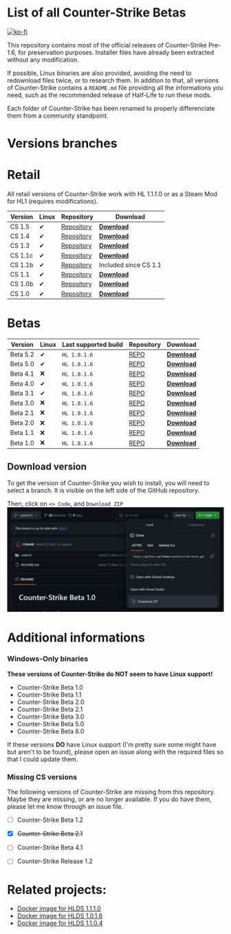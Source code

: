 # List of all Counter-Strike Betas 

[![ko-fi](https://ko-fi.com/img/githubbutton_sm.svg)](https://ko-fi.com/P5P27UZHV)

This repository contains most of the official releases of Counter-Strike Pre-1.6, for preservation purposes. Installer files have already been extracted without any modification.

If possible, Linux binaries are also provided, avoiding the need to redownload files twice, or to research them. In addition to that, all versions of Counter-Strike contains a `README.md` file providing all the informations you need, such as the recommended release of Half-Life to run these mods.

Each folder of Counter-Strike has been renamed to properly differenciate them from a community standpoint.

# Versions branches

# Retail

All retail versions of Counter-Strike work with HL 1.1.1.0 or as a Steam Mod for HL1 (requires modifications).

| Version | Linux | Repository | Download |
| -------- | ------- | -------- | -------- |
| CS 1.5 | ✔ | [Repository](https://github.com/Ch0wW/counterstrike-betas/tree/cs15_retail) | [**Download**](https://github.com/Ch0wW/counterstrike-betas/archive/refs/heads/cs15_retail.zip) |
| CS 1.4 | ✔ | [Repository](https://github.com/Ch0wW/counterstrike-betas/tree/cs14_retail) | [**Download**](https://github.com/Ch0wW/counterstrike-betas/archive/refs/heads/cs14_retail.zip) |
| CS 1.3 | ✔ | [Repository](https://github.com/Ch0wW/counterstrike-betas/tree/cs13_retail) | [**Download**](https://github.com/Ch0wW/counterstrike-betas/archive/refs/heads/cs13_retail.zip) |
| CS 1.1c | ✔ | [Repository](https://github.com/Ch0wW/counterstrike-betas/tree/cs11_retail) | [**Download**](https://github.com/Ch0wW/counterstrike-betas/archive/refs/heads/cs11_retail.zip) |
| CS 1.1b | ✔ | [Repository](https://github.com/Ch0wW/counterstrike-betas/tree/cs11_retail) | Included since CS 1.1 |
| CS 1.1 | ✔ | [Repository](https://github.com/Ch0wW/counterstrike-betas/tree/a98571c1aa4ca3f3a6f42c8848727b34db618bf0) | [**Download**](https://github.com/Ch0wW/counterstrike-betas/archive/a98571c1aa4ca3f3a6f42c8848727b34db618bf0.zip) |
| CS 1.0b | ✔ | [Repository](https://github.com/Ch0wW/counterstrike-betas/tree/cs10_retail) | [**Download**](https://github.com/Ch0wW/counterstrike-betas/archive/refs/heads/cs10_retail.zip) |
| CS 1.0 | ✔ | [Repository](https://github.com/Ch0wW/counterstrike-betas/tree/ab6a359832dac535b4e4f25c7d15e724ea514cc1) | [**Download**](https://github.com/Ch0wW/counterstrike-betas/archive/ab6a359832dac535b4e4f25c7d15e724ea514cc1.zip) |

# Betas
| Version | Linux | Last supported build | Repository | Download |
| -------- | ------- | ------- | -------- | -------- |
| Beta 5.2 | ✔ | `HL 1.0.1.6` | [REPO](https://github.com/Ch0wW/counterstrike-betas/tree/csbeta52) | [**Download**](https://github.com/Ch0wW/counterstrike-betas/archive/refs/heads/csbeta52.zip) |
| Beta 5.0 | ✔ | `HL 1.0.1.6` | [REPO](https://github.com/Ch0wW/counterstrike-betas/tree/csbeta50) | [**Download**](https://github.com/Ch0wW/counterstrike-betas/archive/refs/heads/csbeta50.zip) |
| Beta 4.1 | ❌ | `HL 1.0.1.6` | [REPO](https://github.com/Ch0wW/counterstrike-betas/tree/csbeta41) | [**Download**](https://github.com/Ch0wW/counterstrike-betas/archive/refs/heads/csbeta41.zip) |
| Beta 4.0 | ✔ | `HL 1.0.1.6` | [REPO](https://github.com/Ch0wW/counterstrike-betas/tree/csbeta40) | [**Download**](https://github.com/Ch0wW/counterstrike-betas/archive/refs/heads/csbeta40.zip) |
| Beta 3.1 | ✔ | `HL 1.0.1.6` | [REPO](https://github.com/Ch0wW/counterstrike-betas/tree/csbeta31) | [**Download**](https://github.com/Ch0wW/counterstrike-betas/archive/refs/heads/csbeta31.zip) |
| Beta 3.0 | ❌ | `HL 1.0.1.6` | [REPO](https://github.com/Ch0wW/counterstrike-betas/tree/csbeta30) | [**Download**](https://github.com/Ch0wW/counterstrike-betas/archive/refs/heads/csbeta30.zip) |
| Beta 2.1 | ❌ | `HL 1.0.1.6` | [REPO](https://github.com/Ch0wW/counterstrike-betas/tree/csbeta21) | [**Download**](https://github.com/Ch0wW/counterstrike-betas/archive/refs/heads/csbeta21.zip) |
| Beta 2.0 | ❌ | `HL 1.0.1.6` | [REPO](https://github.com/Ch0wW/counterstrike-betas/tree/csbeta20) | [**Download**](https://github.com/Ch0wW/counterstrike-betas/archive/refs/heads/csbeta20.zip) |
| Beta 1.1 | ❌ | `HL 1.0.1.6` | [REPO](https://github.com/Ch0wW/counterstrike-betas/tree/csbeta11) | [**Download**](https://github.com/Ch0wW/counterstrike-betas/archive/refs/heads/csbeta11.zip) |
| Beta 1.0 | ❌ | `HL 1.0.1.6` | [REPO](https://github.com/Ch0wW/counterstrike-betas/tree/csbeta10) | [**Download**](https://github.com/Ch0wW/counterstrike-betas/archive/refs/heads/csbeta10.zip) |


## Download version
To get the version of Counter-Strike you wish to install, you will need to select a branch. It is visible on the left side of the GitHub repository.

Then, click on `<> Code`, and `Download ZIP`
![Where to download the version of Counter-Strike.](https://github.com/ch0ww/counterstrike-betas/blob/main/images/download_version.png?raw=true)

# Additional informations
### Windows-Only binaries 
**These versions of Counter-Strike do __NOT__ seem to have Linux support!**
- Counter-Strike Beta 1.0
- Counter-Strike Beta 1.1
- Counter-Strike Beta 2.0
- Counter-Strike Beta 2.1
- Counter-Strike Beta 3.0
- Counter-Strike Beta 5.0
- Counter-Strike Beta 6.0

If these versions **DO** have Linux support (I'm pretty sure some might have but aren't to be found), please open an issue along with the required files so that I could update them.

### Missing CS versions

The following versions of Counter-Strike are missing from this repository. Maybe they are missing, or are no longer available. If you do have them, please let me know through an issue file.
- [ ] Counter-Strike Beta 1.2
- [x] ~~Counter-Strike Beta 2.1~~
- [ ] Counter-Strike Beta 4.1
- [ ] Counter-Strike Release 1.2


# Related projects:
- [Docker image for HLDS 1.1.1.0](https://github.com/Ch0wW/docker-hlds-won2)
- [Docker image for HLDS 1.0.1.6](https://github.com/Ch0wW/docker-hlds-won2-1016)
- [Docker image for HLDS 1.1.0.4](https://github.com/Ch0wW/docker-hlds-won2-1104)